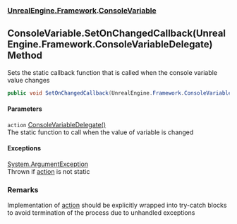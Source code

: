 ### [UnrealEngine.Framework](./UnrealEngine-Framework.md 'UnrealEngine.Framework').[ConsoleVariable](./ConsoleVariable.md 'UnrealEngine.Framework.ConsoleVariable')
## ConsoleVariable.SetOnChangedCallback(UnrealEngine.Framework.ConsoleVariableDelegate) Method
Sets the static callback function that is called when the console variable value changes  
```csharp
public void SetOnChangedCallback(UnrealEngine.Framework.ConsoleVariableDelegate action);
```
#### Parameters
<a name='UnrealEngine-Framework-ConsoleVariable-SetOnChangedCallback(UnrealEngine-Framework-ConsoleVariableDelegate)-action'></a>
`action` [ConsoleVariableDelegate()](./ConsoleVariableDelegate().md 'UnrealEngine.Framework.ConsoleVariableDelegate()')  
The static function to call when the value of variable is changed  
  
#### Exceptions
[System.ArgumentException](https://docs.microsoft.com/en-us/dotnet/api/System.ArgumentException 'System.ArgumentException')  
Thrown if [action](#UnrealEngine-Framework-ConsoleVariable-SetOnChangedCallback(UnrealEngine-Framework-ConsoleVariableDelegate)-action 'UnrealEngine.Framework.ConsoleVariable.SetOnChangedCallback(UnrealEngine.Framework.ConsoleVariableDelegate).action') is not static  
### Remarks
Implementation of [action](#UnrealEngine-Framework-ConsoleVariable-SetOnChangedCallback(UnrealEngine-Framework-ConsoleVariableDelegate)-action 'UnrealEngine.Framework.ConsoleVariable.SetOnChangedCallback(UnrealEngine.Framework.ConsoleVariableDelegate).action') should be explicitly wrapped into try-catch blocks to avoid termination of the process due to unhandled exceptions  
